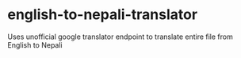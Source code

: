 # english-to-nepali-translator
Uses unofficial google translator endpoint to translate entire file from English to Nepali
